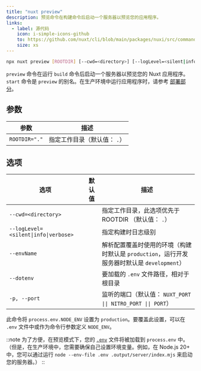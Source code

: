 ```yaml
---
title: "nuxt preview"
description: 预览命令在构建命令后启动一个服务器以预览您的应用程序。
links:
  - label: 源代码
    icon: i-simple-icons-github
    to: https://github.com/nuxt/cli/blob/main/packages/nuxi/src/commands/preview.ts
    size: xs
---
```


<!--preview-cmd-->
```bash [终端]
npx nuxt preview [ROOTDIR] [--cwd=<directory>] [--logLevel=<silent|info|verbose>] [--envName] [--dotenv] [-p, --port]
```
<!--/preview-cmd-->

`preview` 命令在运行 `build` 命令后启动一个服务器以预览您的 Nuxt 应用程序。`start` 命令是 `preview` 的别名。在生产环境中运行应用程序时，请参考 [部署部分](/docs/getting-started/deployment)。

## 参数

<!--preview-args-->
参数 | 描述
--- | ---
`ROOTDIR="."` | 指定工作目录（默认值： `.`）
<!--/preview-args-->

## 选项

<!--preview-opts-->
选项 | 默认值 | 描述
--- | --- | ---
`--cwd=<directory>` |  | 指定工作目录，此选项优先于 ROOTDIR （默认值： `.`）
`--logLevel=<silent\|info\|verbose>` |  | 指定构建时日志级别
`--envName` |  | 解析配置覆盖时使用的环境（构建时默认是 `production`，运行开发服务器时默认是 `development`）
`--dotenv` |  | 要加载的 `.env` 文件路径，相对于根目录
`-p, --port` |  | 监听的端口（默认值： `NUXT_PORT \|\| NITRO_PORT \|\| PORT`）
<!--/preview-opts-->

此命令将 `process.env.NODE_ENV` 设置为 `production`。要覆盖此设置，可以在 `.env` 文件中或作为命令行参数定义 `NODE_ENV`。

::note
为了方便，在预览模式下，您的 [`.env`](/docs/guide/directory-structure/env) 文件将被加载到 `process.env` 中。（但是，在生产环境中，您需要确保自己设置环境变量。例如，在 Node.js 20+ 中，您可以通过运行 `node --env-file .env .output/server/index.mjs` 来启动您的服务器。）
::

